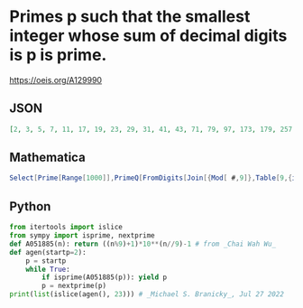 # Primes p such that the smallest integer whose sum of decimal digits is p is prime\.
https://oeis.org/A129990
## JSON
```JSON
[2, 3, 5, 7, 11, 17, 19, 23, 29, 31, 41, 43, 71, 79, 97, 173, 179, 257, 269, 311, 389, 691, 4957, 8423, 11801, 14621, 25621, 26951, 38993, 75743, 102031, 191671, 668869]
```
## Mathematica
```Mathematica
Select[Prime[Range[1000]],PrimeQ[FromDigits[Join[{Mod[ #,9]},Table[9,{i,1,Floor[ #/9]}]]]] &]
```
## Python
```Python
from itertools import islice
from sympy import isprime, nextprime
def A051885(n): return ((n%9)+1)*10**(n//9)-1 # from _Chai Wah Wu_
def agen(startp=2):
    p = startp
    while True:
        if isprime(A051885(p)): yield p
        p = nextprime(p)
print(list(islice(agen(), 23))) # _Michael S. Branicky_, Jul 27 2022
```
